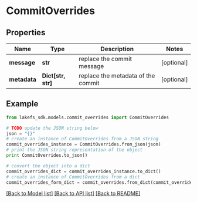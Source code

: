 # CommitOverrides


## Properties

Name | Type | Description | Notes
------------ | ------------- | ------------- | -------------
**message** | **str** | replace the commit message | [optional] 
**metadata** | **Dict[str, str]** | replace the metadata of the commit | [optional] 

## Example

```python
from lakefs_sdk.models.commit_overrides import CommitOverrides

# TODO update the JSON string below
json = "{}"
# create an instance of CommitOverrides from a JSON string
commit_overrides_instance = CommitOverrides.from_json(json)
# print the JSON string representation of the object
print CommitOverrides.to_json()

# convert the object into a dict
commit_overrides_dict = commit_overrides_instance.to_dict()
# create an instance of CommitOverrides from a dict
commit_overrides_form_dict = commit_overrides.from_dict(commit_overrides_dict)
```
[[Back to Model list]](../README.md#documentation-for-models) [[Back to API list]](../README.md#documentation-for-api-endpoints) [[Back to README]](../README.md)


